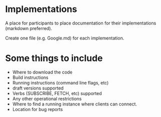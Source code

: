 # Implementations
A place for participants to place documentation for their implementations (markdown preferred).

Create one file (e.g. Google.md) for each implementation.

# Some things to include

- Where to download the code
- Build instructions
- Running instructions (command line flags, etc)
- draft versions supported
- Verbs (SUBSCRIBE, FETCH, etc) supported
- Any other operational restrictions
- Where to find a running instance where clients can connect.
- Location for bug reports
